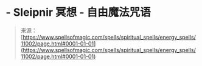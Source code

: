 <!--yml

分类：未分类

日期：2024-06-12 18:47:58

-->

# -   Sleipnir 冥想 - 自由魔法咒语

> 来源：[https://www.spellsofmagic.com/spells/spiritual_spells/energy_spells/11002/page.html#0001-01-01](https://www.spellsofmagic.com/spells/spiritual_spells/energy_spells/11002/page.html#0001-01-01)
